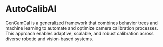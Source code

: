 # AutoCalibAI
GenCamCal is a generalized framework that combines behavior trees and machine learning to automate and optimize camera calibration processes. This approach enables adaptive, scalable, and robust calibration across diverse robotic and vision-based systems.
